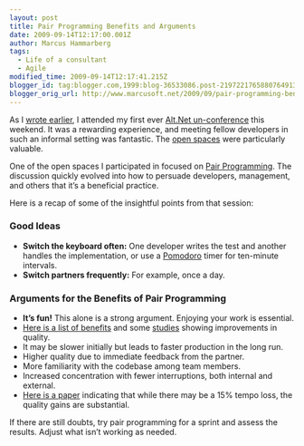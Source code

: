 ```yaml
---
layout: post
title: Pair Programming Benefits and Arguments
date: 2009-09-14T12:17:00.001Z
author: Marcus Hammarberg
tags:
  - Life of a consultant
  - Agile
modified_time: 2009-09-14T12:17:41.215Z
blogger_id: tag:blogger.com,1999:blog-36533086.post-2197221765880764913
blogger_orig_url: http://www.marcusoft.net/2009/09/pair-programming-benefits-and-arguments.html
---
```


As I [wrote earlier](http://www.marcusoft.net/2009/09/marcus-doing-new-stuff.html), I attended my first ever [Alt.Net un-conference](http://www.altdotnet.se/) this weekend. It was a rewarding experience, and meeting fellow developers in such an informal setting was fantastic. The [open spaces](http://en.wikipedia.org/wiki/Open_Space_Technology) were particularly valuable.

One of the open spaces I participated in focused on [Pair Programming](http://en.wikipedia.org/wiki/Pair_programming). The discussion quickly evolved into how to persuade developers, management, and others that it’s a beneficial practice.

Here is a recap of some of the insightful points from that session:

### Good Ideas

- **Switch the keyboard often:** One developer writes the test and another handles the implementation, or use a [Pomodoro](http://www.marcusoft.net/2009/08/pomodoro-being-agile-and-focused-on.html) timer for ten-minute intervals.
- **Switch partners frequently:** For example, once a day.

### Arguments for the Benefits of Pair Programming

- **It’s fun!** This alone is a strong argument. Enjoying your work is essential.
- [Here is a list of benefits](http://en.wikipedia.org/wiki/Pair_programming#Benefits) and some [studies](http://en.wikipedia.org/wiki/Pair_programming#Scientific_studies) showing improvements in quality.
- It may be slower initially but leads to faster production in the long run.
- Higher quality due to immediate feedback from the partner.
- More familiarity with the codebase among team members.
- Increased concentration with fewer interruptions, both internal and external.
- [Here is a paper](http://collaboration.csc.ncsu.edu/laurie/Papers/XPSardinia.PDF) indicating that while there may be a 15% tempo loss, the quality gains are substantial.

If there are still doubts, try pair programming for a sprint and assess the results. Adjust what isn’t working as needed.
